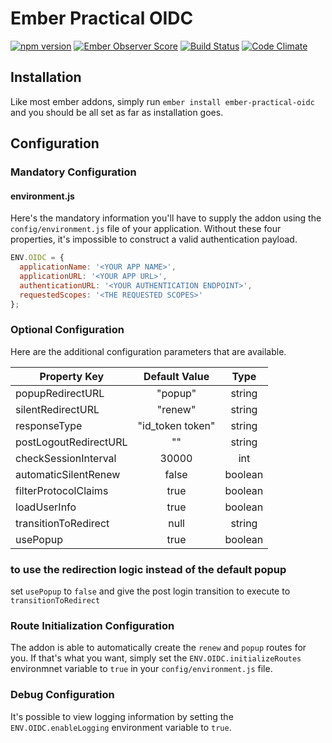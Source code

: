 # Ember Practical OIDC

[![npm version](https://badge.fury.io/js/ember-practical-oidc.svg)](https://badge.fury.io/js/ember-practical-oidc)
[![Ember Observer Score](https://emberobserver.com/badges/ember-practical-oidc.svg)](https://emberobserver.com/addons/ember-practical-oidc)
[![Build Status](https://travis-ci.org/BellGasp/ember-practical-oidc.svg?branch=master)](https://travis-ci.org/BellGasp/ember-practical-oidc)
[![Code Climate](https://codeclimate.com/github/BellGasp/ember-practical-oidc/badges/gpa.svg)](https://codeclimate.com/github/BellGasp/ember-practical-oidc)

## Installation

Like most ember addons, simply run `ember install ember-practical-oidc` and you should be all set as far as installation goes.

## Configuration

### Mandatory Configuration

#### environment.js
Here's the mandatory information you'll have to supply the addon using the `config/environment.js` file of your application. Without these four properties, it's impossible to construct a valid authentication payload.

```js
ENV.OIDC = {
  applicationName: '<YOUR APP NAME>',
  applicationURL: '<YOUR APP URL>',
  authenticationURL: '<YOUR AUTHENTICATION ENDPOINT>',
  requestedScopes: '<THE REQUESTED SCOPES>'
};
```

### Optional Configuration

Here are the additional configuration parameters that are available.

| Property Key | Default Value | Type |
|---|:-------------:|:------:|
| popupRedirectURL | "popup" | string |
| silentRedirectURL | "renew" | string |
| responseType | "id_token token" | string |
| postLogoutRedirectURL | "" | string |
| checkSessionInterval | 30000 | int |
| automaticSilentRenew | false | boolean |
| filterProtocolClaims | true | boolean |
| loadUserInfo | true | boolean |
| transitionToRedirect | null | string |
| usePopup | true | boolean |

### to use the redirection logic instead of the default popup
set `usePopup` to `false` and give the post login transition to execute to `transitionToRedirect`

### Route Initialization Configuration

The addon is able to automatically create the `renew` and `popup` routes for you. If that's what you want, simply set the `ENV.OIDC.initializeRoutes` environmnet variable to `true` in your `config/environment.js` file.

### Debug Configuration

It's possible to view logging information by setting the `ENV.OIDC.enableLogging` environment variable to `true`.
